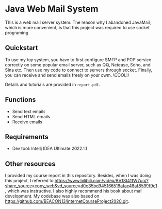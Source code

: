 # Java Web Mail System
This is a web mail server system. The reason why I abandoned JavaMail, which is more convenient, is that this project was required to use socket programing.

## Quickstart
To use my toy system, you have to first configure SMTP and POP service correctly on some popular email server, such as QQ, Netease, Soho, and Sina etc. Then use my code to connect to servers through socket. Finally, you can receive and send emails freely on your owm. \COOL!/

Details and tutorials are provided in `report.pdf`.

## Functions
- Send text emails
- Send HTML emails
- Receive emails

## Requirements
- Dev tool: Intellj IDEA Ultimate 2022.1.1

## Other resources
I provided my course report in this repository. Besides, when I was doing this project, I referred to https://www.bilibili.com/video/BV18t411W7uo/?share_source=copy_web&vd_source=d0c35bd945166518afac48af8599f9c1, which was instructive. I also highly recommend his book about mail development. My codebase was also based on https://github.com/BEACON13/internetCourseProject2020.git.